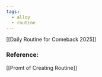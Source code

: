 ```yaml
---
tags:
  - alloy
  - routine
---
```

[[Daily Routine for Comeback 2025]]


### Reference:
[[Promt of Creating Routine]]
